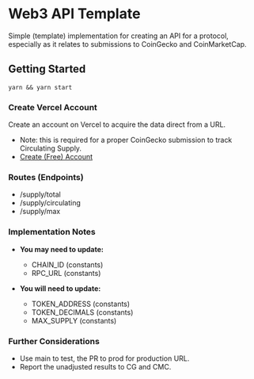 # Web3 API Template
Simple (template) implementation for creating an API for a protocol, especially as it relates to submissions to CoinGecko and CoinMarketCap.

## Getting Started
``` yarn && yarn start ```

### **Create Vercel Account**
Create an account on Vercel to acquire the data direct from a URL.
  - Note: this is required for a proper CoinGecko submission to track Circulating Supply.
- [Create (Free) Account](https://vercel.com/)

### **Routes (Endpoints)**
- /supply/total
- /supply/circulating
- /supply/max

### **Implementation Notes**
- **You may need to update:** 
  - CHAIN_ID (constants)
  - RPC_URL (constants)

- **You will need to update:**
  - TOKEN_ADDRESS (constants)
  - TOKEN_DECIMALS (constants)
  - MAX_SUPPLY (constants)

### **Further Considerations**
- Use main to test, the PR to prod for production URL.
- Report the unadjusted results to CG and CMC.